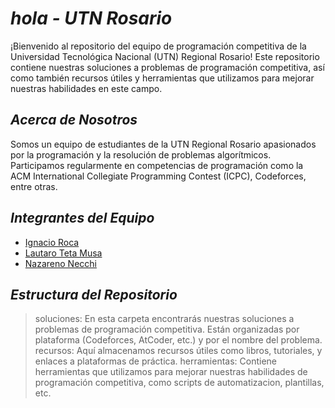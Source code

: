 # ***hola - UTN  Rosario***
¡Bienvenido al repositorio del equipo de programación competitiva de la Universidad Tecnológica Nacional (UTN) Regional Rosario! Este repositorio contiene nuestras soluciones a problemas de programación competitiva, así como también recursos útiles y herramientas que utilizamos para mejorar nuestras habilidades en este campo.

## *Acerca de Nosotros*
Somos un equipo de estudiantes de la UTN Regional Rosario apasionados por la programación y la resolución de problemas algorítmicos. Participamos regularmente en competencias de programación como la ACM International Collegiate Programming Contest (ICPC), Codeforces, entre otras.

## *Integrantes del Equipo*
- [Ignacio Roca](https://github.com/RocaIgnacio1)
- [Lautaro Teta Musa](https://github.com/Lautarotetamusa)
- [Nazareno Necchi](https://github.com/nazanecchi)



## *Estructura del Repositorio*
>soluciones: En esta carpeta encontrarás nuestras soluciones a problemas de programación competitiva. Están organizadas por plataforma (Codeforces, AtCoder, etc.) y por el nombre del problema.
>recursos: Aquí almacenamos recursos útiles como libros, tutoriales, y enlaces a plataformas de práctica.
>herramientas: Contiene herramientas que utilizamos para mejorar nuestras habilidades de programación competitiva, como scripts de automatizacion, plantillas, etc.

